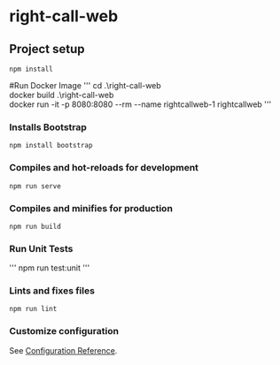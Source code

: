 # right-call-web

## Project setup
```
npm install
```

#Run Docker Image
'''
cd .\right-call-web\
docker build .\right-call-web\
docker run -it -p 8080:8080 --rm --name rightcallweb-1 rightcallweb 
'''

### Installs Bootstrap
```
npm install bootstrap
```

### Compiles and hot-reloads for development
```
npm run serve
```

### Compiles and minifies for production
```
npm run build
```

### Run Unit Tests
'''
npm run test:unit
'''

### Lints and fixes files
```
npm run lint
```

### Customize configuration
See [Configuration Reference](https://cli.vuejs.org/config/).
